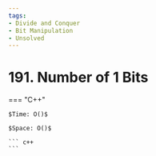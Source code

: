 ```yaml
---
tags:
- Divide and Conquer
- Bit Manipulation
- Unsolved
---
```



# 191. Number of 1 Bits

=== "C++"

    $Time: O()$

    $Space: O()$

    ``` c++
    ```